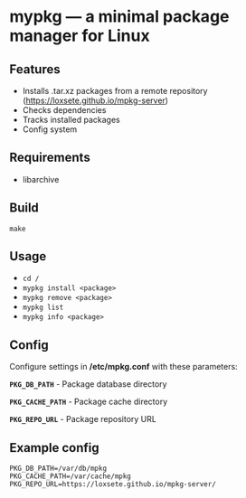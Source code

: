 # mypkg — a minimal package manager for Linux

## Features
- Installs .tar.xz packages from a remote repository (https://loxsete.github.io/mpkg-server)
- Checks dependencies
- Tracks installed packages
- Config system

## Requirements
- libarchive

## Build
```
make
```

## Usage

- `cd /`
- `mypkg install <package>`
- `mypkg remove <package>`
- `mypkg list`               
- `mypkg info <package>`

## Config
Configure settings in **/etc/mpkg.conf** with these parameters:

**`PKG_DB_PATH`** -    Package database directory

**`PKG_CACHE_PATH`** - Package cache directory

**`PKG_REPO_URL`** -   Package repository URL

## Example config
```
PKG_DB_PATH=/var/db/mpkg
PKG_CACHE_PATH=/var/cache/mpkg
PKG_REPO_URL=https://loxsete.github.io/mpkg-server/
```
